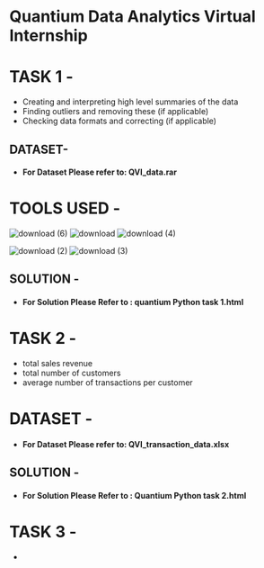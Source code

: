 # Quantium Data Analytics Virtual Internship

# TASK 1 -

* Creating and interpreting high level summaries of the data
* Finding outliers and removing these (if applicable)
* Checking data formats and correcting (if applicable)

## DATASET-

* #### For Dataset Please refer to: QVI_data.rar 

# TOOLS USED - 


![download (6)](https://user-images.githubusercontent.com/111995863/192610556-71cf79af-2af4-4c44-aec2-bae91ceaa0a2.png)
         ![download](https://user-images.githubusercontent.com/111995863/192611230-de313f59-cfa5-4378-8ef5-b69165a51d65.png)
             ![download (4)](https://user-images.githubusercontent.com/111995863/192611482-7a76c96c-ec95-4f74-b4ef-004232c23782.png)
 
![download (2)](https://user-images.githubusercontent.com/111995863/192611825-a2b47036-34ab-4356-acaa-480b583841bb.png)
           ![download (3)](https://user-images.githubusercontent.com/111995863/192612079-1d7e9cb6-4f9f-463d-bf37-e2d666fc96f8.png)



 
 
 ## SOLUTION -

* #### For Solution Please Refer to : quantium Python task 1.html


# TASK 2 -

* total sales revenue
* total number of customers
* average number of transactions per customer

# DATASET -

* #### For Dataset Please refer to: QVI_transaction_data.xlsx


## SOLUTION -

* #### For Solution Please Refer to : Quantium Python task 2.html


# TASK 3 -

* 






